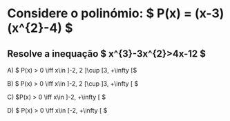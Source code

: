 # Considere  o polinómio: $ P(x) = (x-3)(x^{2}-4) $ 
## Resolve a inequação $ x^{3}-3x^{2}>4x-12 $ 

A) $ P(x) > 0 \iff x\in ]-2, 2 ]\cup [3, +\infty [$

B) $ P(x) > 0 \iff x\in ]-2, 2 [\cup ]3, +\infty [ $

C) $P(x) > 0 \iff x\in ]-2, +\infty [  $

D) $ P(x) > 0 \iff x\in [-2, +\infty [   $

